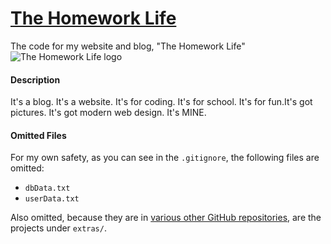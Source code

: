 # [The Homework Life](http://www.thehomeworklife.co.nf/)
The code for my website and blog, "The Homework Life"
![The Homework Life logo](http://s8.postimg.org/q71d6k36d/thehomeworklife.png)

#### Description
It's a blog. It's a website. It's for coding. It's for school. It's for fun.It's got pictures. It's got modern web design. It's MINE.

#### Omitted Files
For my own safety, as you can see in the `.gitignore`, the following files are omitted:
- `dbData.txt`
- `userData.txt`

Also omitted, because they are in [various other GitHub repositories](https://github.com/jlam55555?tab=repositories), are the projects under `extras/`.
